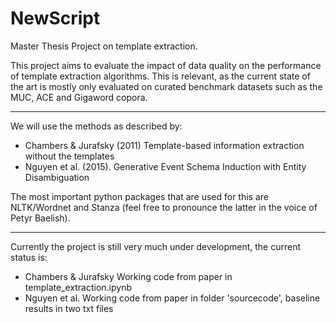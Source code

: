 # NewScript
Master Thesis Project on template extraction.  

This project aims to evaluate the impact of data quality on the performance of template extraction algorithms.
This is relevant, as the current state of the art is mostly only evaluated on curated benchmark datasets such as the MUC, ACE and Gigaword copora.  

---
We will use the methods as described by:
- Chambers & Jurafsky (2011) Template-based information extraction without the templates
- Nguyen et al. (2015). Generative Event Schema Induction with Entity Disambiguation

The most important python packages that are used for this are NLTK/Wordnet and Stanza (feel free to pronounce the latter in the voice of Petyr Baelish).

---
Currently the project is still very much under development, the current status is:
- Chambers & Jurafsky   Working code from paper in template_extraction.ipynb
- Nguyen et al.         Working code from paper in folder 'sourcecode', baseline results in two txt files
